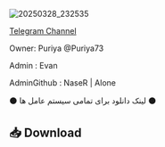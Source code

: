 ![20250328_232535](https://github.com/user-attachments/assets/e7c98d9e-f884-4cdc-bdf6-cdc69154e3b8)

[Telegram Channel](https://t.me/Academi_vpn)

Owner: Puriya @Puriya73

Admin : Evan

AdminGithub : NaseR | Alone

⚫ لینک دانلود برای تمامی سیستم عامل ها ⚫

## 📥 Download 